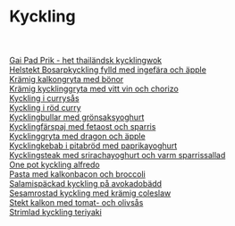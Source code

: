 # Kyckling<br/><br/>

[Gai Pad Prik - het thailändsk kycklingwok](/recipes/kyckling/gai-pad-prik---het-thailandsk-kycklingwok.md)<br/>[Helstekt Bosarpkyckling fylld med ingefära och äpple](/recipes/kyckling/helstekt-bosarpkyckling-fylld-med-ingefara-och-apple.md)<br/>[Krämig kalkongryta med bönor](/recipes/kyckling/kramig-kalkongryta-med-bonor.md)<br/>[Krämig kycklinggryta med vitt vin och chorizo](/recipes/kyckling/kramig-kycklinggryta-med-vitt-vin-och-chorizo.md)<br/>[Kyckling i currysås](/recipes/kyckling/kyckling-i-currysas.md)<br/>[Kyckling i röd curry](/recipes/kyckling/kyckling-rod-curry.md)<br/>[Kycklingbullar med grönsaksyoghurt](/recipes/kyckling/kycklingbullar-med-gronsaksyoghurt.md)<br/>[Kycklingfärspaj med fetaost och sparris](/recipes/kyckling/kycklingfarspaj-med-fetaost-och-sparris.md)<br/>[Kycklinggryta med dragon och äpple](/recipes/kyckling/kycklinggryta-med-dragon-och-apple.md)<br/>[Kycklingkebab i pitabröd med paprikayoghurt](/recipes/kyckling/kycklingkebab-i-pitabrod-med-paprikayoghurt.md)<br/>[Kycklingsteak med srirachayoghurt och varm sparrissallad](/recipes/kyckling/kycklingsteak-med-srirachayoghurt-och-varm-sparrissallad.md)<br/>[One pot kyckling alfredo](/recipes/kyckling/one-pot-kyckling-alfredo.md)<br/>[Pasta med kalkonbacon och broccoli](/recipes/kyckling/pasta-med-kalkonbacon-och-broccoli.md)<br/>[Salamispäckad kyckling på avokadobädd](/recipes/kyckling/salamispackad-kyckling-pa-avokadobadd.md)<br/>[Sesamrostad kyckling med krämig coleslaw](/recipes/kyckling/sesamrostad-kyckling-med-kramig-coleslaw.md)<br/>[Stekt kalkon med tomat- och olivsås](/recipes/kyckling/stekt-kalkon-med-tomat--och-olivsas.md)<br/>[Strimlad kyckling teriyaki](/recipes/kyckling/strimlad-kyckling-teriyaki.md)
